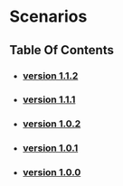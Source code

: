# Scenarios

## Table Of Contents

- ### [version 1.1.2](https://schstp.github.io/Theater-Platform/scenarios/version_1_1_2/scenarios)
- ### [version 1.1.1](https://schstp.github.io/Theater-Platform/scenarios/version_1_1_1/scenarios)
- ### [version 1.0.2](https://schstp.github.io/Theater-Platform/scenarios/version_1_0_2/scenarios)
- ### [version 1.0.1](https://schstp.github.io/Theater-Platform/scenarios/version_1_0_1/scenarios)
- ### [version 1.0.0](https://schstp.github.io/Theater-Platform/scenarios/version_1_0_0/scenarios)
